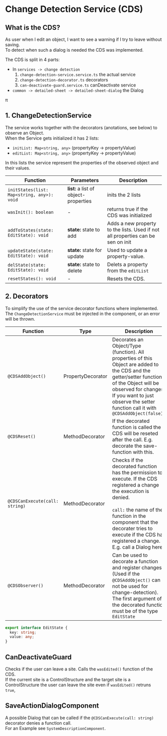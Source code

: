 # Change Detection Service (CDS)

## What is the CDS?
As user when I edit an object, I want to see a warning if I try to leave without saving.  
To detect when such a dialog is needed the CDS was implemented.

The CDS is split in 4 parts:
- In `services -> change detection`
  1. `change-detection-service.service.ts` the actual service
  2. `change-detection-decorator.ts` decorators
  3. `can-deactivate-guard.service.ts` canDeactivate service
- `common -> detailed-sheet -> detailed-sheet-dialog` the Dialog

π
## 1. ChangeDetectionService
The service works together with the decorators (anotations, see below) to observe an Object.  
When the Service gets initialized it has 2 lists:
- `initList: Map<string, any>` (propertyKey -> propertyValue)
- `editList: Map<string, any>` (propertyKey -> propertyValue)

In this lists the service represent the properties of the observed object and their values.

| Function                                   | Parameters                            | Description                                                                     |
| ------------------------------------------ | ------------------------------------- | ------------------------------------------------------------------------------- |
| `initStates(list: Map<string, any>): void` | __list:__ a list of object-properties | inits the 2 lists                                                               |
| `wasInit(): boolean`                       | -                                     | returns true if the CDS was initialized                                         |
| `addToStates(state: EditState): void`      | __state:__ state to add               | Adds a new property to the lists. Used if not all properties can be sen on init |
| `updateState(state: EditState): void`      | __state:__ state for update           | Used to update a property-value.                                                |
| `delState(state: EditState): void`         | __state:__ state to delete            | Delets a property from the `editList`                                           |
| `resetStates(): void`                      | -                                     | Resets the CDS.                                                                 |

## 2. Decorators
To simplify the use of the service decorator functions where implemented.  
The `ChangeDetectionService` must be injected in the component, or an error will be thrown. 

| Function                       | Type              | Description                                                                                                                                                                                                                                                  |
| ------------------------------ | ----------------- | ------------------------------------------------------------------------------------------------------------------------------------------------------------------------------------------------------------------------------------------------------------ |
| `@CDSAddObject()`              | PropertyDecorator | Decorates an Object/Type (function). All properties of this Object are added to the CDS and the getter/setter function of the Object will be observed for changes. If you want to just observe the setter function call it with `@CDSAddObject(false);`      |
| `@CDSReset()`                  | MethodDecorator   | If the decorated function is called the CDS will be reseted after the call. E.g. decorate the save-function with this.                                                                                                                                       |
| `@CDSCanExecute(call: string)` | MethodDecorator   | Checks if the decorated function has the permission to execute. If the CDS registered a change the execution is denied. <br/><br/> `call:` the name of the function in the component that the decorater tries to execute if the CDS has registered a change. E.g. call a Dialog here! |
| `@CDSObserver()`               | MethodDecorator   | Can be used to decorate a function and register changes. (Used if the `@CDSAddObject()` can not be used for change-detection). The first argument of the decorated function must be of the type `EditState`                                                  |

```typescript
export interface EditState {
  key: string;
  value: any;
}
```

## CanDeactivateGuard
Checks if the user can leave a site. Calls the `wasEdited()` function of the CDS.  
If the current site is a ControlStructure and the target site is a ControlStructure the user can leave the site even if `wasEdited()` retruns `true`,

## SaveActionDialogComponent
A possible Dialog that can be called if the `@CDSCanExecute(call: string)` decorator denies a function call.  
For an Example see `SystemDescriptionComponent`.





